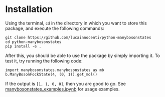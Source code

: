 # Installation

Using the terminal, `cd` in the directory in which you want to store this package, and execute the following commands:

```
git clone https://github.com/lucainnocenti/python-manybosonstates
cd python-manybosonstates
pip install -e .
```

After this, you should be able to use the package by simply importing it.
To test it, try running the following code:
```
import manybosonstates.manybosonstates as mb
b.ManyBosonFockState(4, (0, 1)).get_mol()
```
If the output is `[1, 1, 0, 0]`, then you are good to go.
See [manybosonstates_examples.ipynb](../notebooks/manybosonstates_examples.ipynb) for usage examples.
